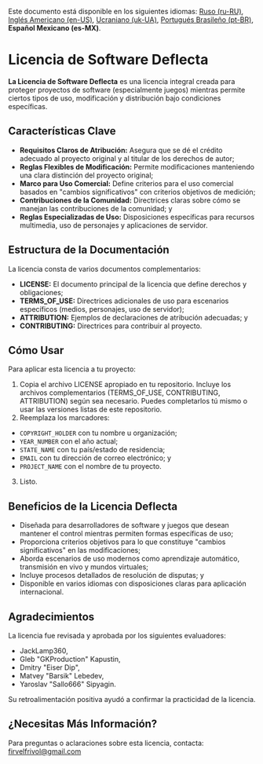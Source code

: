 Este documento está disponible en los siguientes idiomas: [Ruso (ru-RU)](/other-langs/README_ru-RU.md), [Inglés Americano (en-US)](/README.md), [Ucraniano (uk-UA)](/other-langs/README_uk-UA.md), [Portugués Brasileño (pt-BR)](/other-langs/README_pt-BR.md), **Español Mexicano (es-MX)**.

# Licencia de Software Deflecta

**La Licencia de Software Deflecta** es una licencia integral creada para proteger proyectos de software (especialmente juegos) mientras permite ciertos tipos de uso, modificación y distribución bajo condiciones específicas.

## Características Clave

* **Requisitos Claros de Atribución:** Asegura que se dé el crédito adecuado al proyecto original y al titular de los derechos de autor;
* **Reglas Flexibles de Modificación:** Permite modificaciones manteniendo una clara distinción del proyecto original;
* **Marco para Uso Comercial:** Define criterios para el uso comercial basados en "cambios significativos" con criterios objetivos de medición;
* **Contribuciones de la Comunidad:** Directrices claras sobre cómo se manejan las contribuciones de la comunidad; y
* **Reglas Especializadas de Uso:** Disposiciones específicas para recursos multimedia, uso de personajes y aplicaciones de servidor.

## Estructura de la Documentación

La licencia consta de varios documentos complementarios:

* **LICENSE:** El documento principal de la licencia que define derechos y obligaciones;
* **TERMS_OF_USE:** Directrices adicionales de uso para escenarios específicos (medios, personajes, uso de servidor);
* **ATTRIBUTION:** Ejemplos de declaraciones de atribución adecuadas; y
* **CONTRIBUTING:** Directrices para contribuir al proyecto.

## Cómo Usar

Para aplicar esta licencia a tu proyecto:

1. Copia el archivo LICENSE apropiado en tu repositorio. Incluye los archivos complementarios (TERMS_OF_USE, CONTRIBUTING, ATTRIBUTION) según sea necesario. Puedes completarlos tú mismo o usar las versiones listas de este repositorio.
2. Reemplaza los marcadores:
  * `COPYRIGHT_HOLDER` con tu nombre u organización;
  * `YEAR_NUMBER` con el año actual;
  * `STATE_NAME` con tu país/estado de residencia;
  * `EMAIL` con tu dirección de correo electrónico; y
  * `PROJECT_NAME` con el nombre de tu proyecto.
3. Listo.

## Beneficios de la Licencia Deflecta

* Diseñada para desarrolladores de software y juegos que desean mantener el control mientras permiten formas específicas de uso;
* Proporciona criterios objetivos para lo que constituye "cambios significativos" en las modificaciones;
* Aborda escenarios de uso modernos como aprendizaje automático, transmisión en vivo y mundos virtuales;
* Incluye procesos detallados de resolución de disputas; y
* Disponible en varios idiomas con disposiciones claras para aplicación internacional.

## Agradecimientos

La licencia fue revisada y aprobada por los siguientes evaluadores:

* JackLamp360,
* Gleb "GKProduction" Kapustin,
* Dmitry "Eiser Dip",
* Matvey "Barsik" Lebedev,
* Yaroslav "Sallo666" Sipyagin.

Su retroalimentación positiva ayudó a confirmar la practicidad de la licencia.

## ¿Necesitas Más Información?

Para preguntas o aclaraciones sobre esta licencia, contacta: <firvelfrivol@gmail.com>
